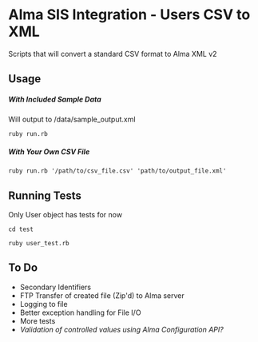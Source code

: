 # Alma SIS Integration - Users CSV to XML

Scripts that will convert a standard CSV format to Alma XML v2

## Usage

##### With Included Sample Data

Will output to /data/sample_output.xml

`ruby run.rb`

##### With Your Own CSV File

`ruby run.rb '/path/to/csv_file.csv' 'path/to/output_file.xml'`

## Running Tests

Only User object has tests for now

`cd test`

`ruby user_test.rb`

## To Do

+ Secondary Identifiers
+ FTP Transfer of created file (Zip'd) to Alma server
+ Logging to file
+ Better exception handling for File I/O
+ More tests
+ _Validation of controlled values using Alma Configuration API?_


